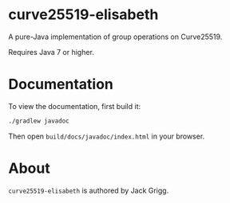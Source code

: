 # curve25519-elisabeth
A pure-Java implementation of group operations on Curve25519.

Requires Java 7 or higher.

# Documentation

To view the documentation, first build it:

```sh
./gradlew javadoc
```

Then open `build/docs/javadoc/index.html` in your browser.

# About

`curve25519-elisabeth` is authored by Jack Grigg.
